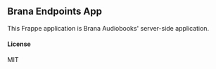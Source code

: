 ## Brana Endpoints App

This Frappe application is Brana Audiobooks' server-side application.

#### License

MIT